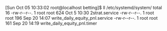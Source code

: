 [Sun Oct 05 10:33:02 root@localhost betting]$ ll  /etc/systemd/system/ 
total 16
-rw-r--r--. 1 root root  624 Oct  5 10:30  2strat.service
-rw-r--r--. 1 root root  196 Sep 20 14:07  write_daily_equity_pnl.service
-rw-r--r--. 1 root root  161 Sep 20 14:19  write_daily_equity_pnl.timer
